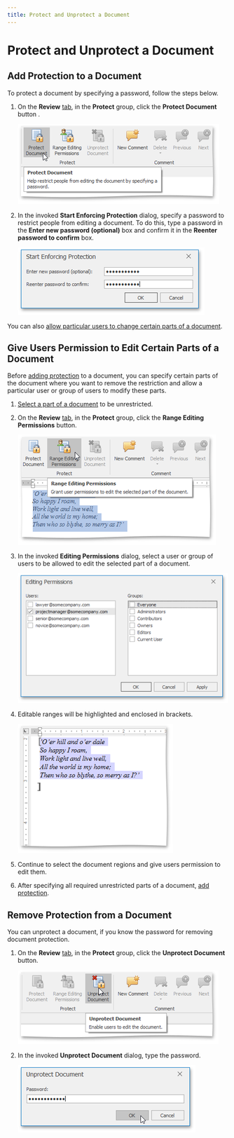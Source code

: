 ```yaml
---
title: Protect and Unprotect a Document
---
```

# Protect and Unprotect a Document
## <a name="protectdocument"/>Add Protection to a Document
To protect a document by specifying a password, follow the steps below.
1. On the **Review** [tab](../../../../interface-elements-for-desktop/articles/rich-text-editor/text-editor-ui/ribbon-interface.md), in the **Protect** group, click the **Protect Document** button .
	
	![RTEProtectDocumentRibbonMenu](../../../images/Img121364.png)
2. In the invoked **Start Enforcing Protection** dialog, specify a password to restrict people from editing a document. To do this, type a password in the **Enter new password (optional)** box and confirm it in the **Reenter password to confirm** box.
	
	![RTEProtectionPassword](../../../images/Img121365.png)

You can also [allow particular users to change certain parts of a document](#giveuserspermissiontoeditcertainparts).

## <a name="giveuserspermissiontoeditcertainparts"/>Give Users Permission to Edit Certain Parts of a Document
Before [adding protection](#protectdocument) to a document, you can specify certain parts of the document where you want to remove the restriction and allow a particular user or group of users to modify these parts.
1. [Select a part of a document](../../../../interface-elements-for-desktop/articles/rich-text-editor/text-editing/select-text.md) to be unrestricted.
2. On the **Review** [tab](../../../../interface-elements-for-desktop/articles/rich-text-editor/text-editor-ui/ribbon-interface.md), in the **Protect** group, click the **Range Editing Permissions** button.
	
	![RTEProtectionRangeEdiingPermissionsButton](../../../images/Img121366.png)
3. In the invoked **Editing Permissions** dialog, select a user or group of users to be allowed to edit the selected part of a document.
	
	![RTEProtectionEditingPermissionsDialog](../../../images/Img121367.png)
4. Editable ranges will be highlighted and enclosed in brackets.
	
	![RTEProtectionHighlighted](../../../images/Img121368.png)
5. Continue to select the document regions and give users permission to edit them.
6. After specifying all required unrestricted parts of a document, [add protection](#protectdocument).

## Remove Protection from a Document
You can unprotect a document, if you know the password for removing document protection.
1. On the **Review** [tab](../../../../interface-elements-for-desktop/articles/rich-text-editor/text-editor-ui/ribbon-interface.md), in the **Protect** group, click the **Unprotect Document** button.
	
	![RTEProtectUnprotectButton](../../../images/Img121369.png)
2. In the invoked **Unprotect Document** dialog, type the password.
	
	![RTEProtectionUnprotectPassword](../../../images/Img121370.png)